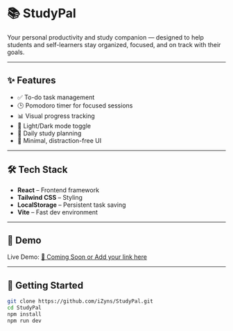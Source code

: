 # 📚 StudyPal

Your personal productivity and study companion — designed to help students and self-learners stay organized, focused, and on track with their goals.

---

## ✨ Features

- ✅ To-do task management
- 🕒 Pomodoro timer for focused sessions
- 📊 Visual progress tracking
- 🌙 Light/Dark mode toggle
- 📅 Daily study planning
- 🎯 Minimal, distraction-free UI

---

## 🛠️ Tech Stack

- **React** – Frontend framework
- **Tailwind CSS** – Styling
- **LocalStorage** – Persistent task saving
- **Vite** – Fast dev environment

---

## 📸 Demo

Live Demo: [🔗 Coming Soon or Add your link here](https://gostudypal.com/)

---

## 🚀 Getting Started

```bash
git clone https://github.com/iZyns/StudyPal.git
cd StudyPal
npm install
npm run dev

